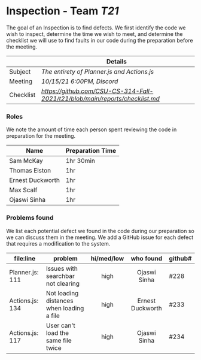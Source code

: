 # Inspection - Team *T21* 

The goal of an Inspection is to find defects.
We first identify the code we wish to inspect, determine the time we wish to meet, and determine the checklist we will use to find faults in our code during the preparation before the meeting.

|  | Details |
| ----- | ----- |
| Subject | *The entirety of Planner.js and Actions.js* |
| Meeting | *10/15/21 6:00PM, Discord* |
| Checklist | *https://github.com/CSU-CS-314-Fall-2021/t21/blob/main/reports/checklist.md* |

### Roles

We note the amount of time each person spent reviewing the code in preparation for the meeting.

| Name | Preparation Time |
| ---- | ---- |
| Sam McKay | 1hr 30min |
| Thomas Elston | 1hr |
| Ernest Duckworth| 1hr |
| Max Scalf | 1hr |
| Ojaswi Sinha | 1hr |


### Problems found

We list each potential defect we found in the code during our preparation so we can discuss them in the meeting.
We add a GitHub issue for each defect that requires a modification to the system.

| file:line | problem | hi/med/low | who found | github#  |
| --- | --- | :---: | :---: | --- |
| Planner.js: 111 | Issues with searchbar not clearing | high | Ojaswi Sinha| #228 |
| Actions.js: 134 | Not loading distances when loading a file | high | Ernest Duckworth | #233 |
| Actions.js: 117 | User can't load the same file twice | high | Ojaswi Sinha | #234 |
